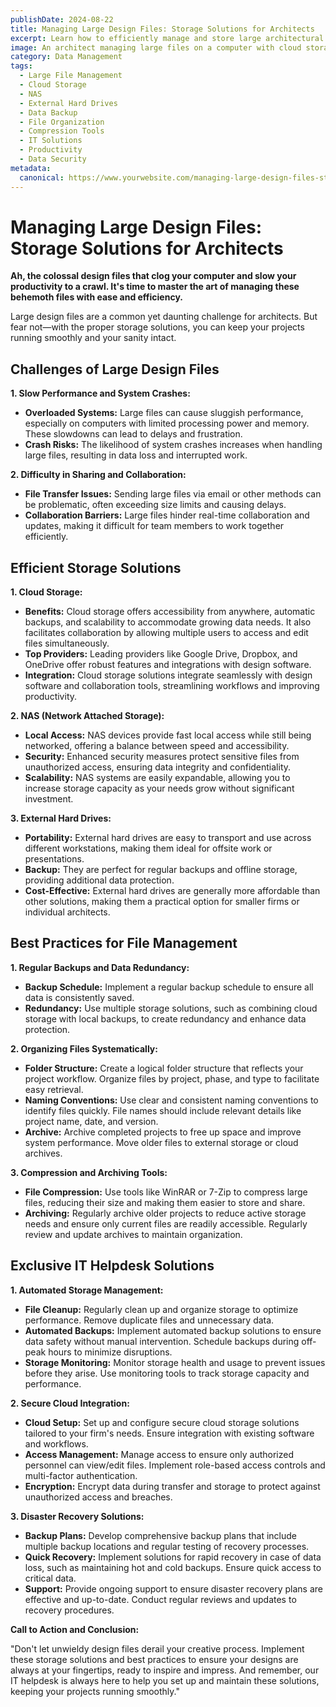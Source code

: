 ```yaml
---
publishDate: 2024-08-22  
title: Managing Large Design Files: Storage Solutions for Architects  
excerpt: Learn how to efficiently manage and store large architectural design files, keeping your projects running smoothly and securely.  
image: An architect managing large files on a computer with cloud storage icons.  
category: Data Management  
tags:
  - Large File Management
  - Cloud Storage
  - NAS
  - External Hard Drives
  - Data Backup
  - File Organization
  - Compression Tools
  - IT Solutions
  - Productivity
  - Data Security
metadata:
  canonical: https://www.yourwebsite.com/managing-large-design-files-storage-solutions-for-architects
---
```


# Managing Large Design Files: Storage Solutions for Architects

**Ah, the colossal design files that clog your computer and slow your productivity to a crawl. It's time to master the art of managing these behemoth files with ease and efficiency.**

Large design files are a common yet daunting challenge for architects. But fear not—with the proper storage solutions, you can keep your projects running smoothly and your sanity intact.

## Challenges of Large Design Files

**1. Slow Performance and System Crashes:**
- **Overloaded Systems:** Large files can cause sluggish performance, especially on computers with limited processing power and memory. These slowdowns can lead to delays and frustration.
- **Crash Risks:** The likelihood of system crashes increases when handling large files, resulting in data loss and interrupted work.

**2. Difficulty in Sharing and Collaboration:**
- **File Transfer Issues:** Sending large files via email or other methods can be problematic, often exceeding size limits and causing delays.
- **Collaboration Barriers:** Large files hinder real-time collaboration and updates, making it difficult for team members to work together efficiently.

## Efficient Storage Solutions

**1. Cloud Storage:**
- **Benefits:** Cloud storage offers accessibility from anywhere, automatic backups, and scalability to accommodate growing data needs. It also facilitates collaboration by allowing multiple users to access and edit files simultaneously.
- **Top Providers:** Leading providers like Google Drive, Dropbox, and OneDrive offer robust features and integrations with design software.
- **Integration:** Cloud storage solutions integrate seamlessly with design software and collaboration tools, streamlining workflows and improving productivity.

**2. NAS (Network Attached Storage):**
- **Local Access:** NAS devices provide fast local access while still being networked, offering a balance between speed and accessibility.
- **Security:** Enhanced security measures protect sensitive files from unauthorized access, ensuring data integrity and confidentiality.
- **Scalability:** NAS systems are easily expandable, allowing you to increase storage capacity as your needs grow without significant investment.

**3. External Hard Drives:**
- **Portability:** External hard drives are easy to transport and use across different workstations, making them ideal for offsite work or presentations.
- **Backup:** They are perfect for regular backups and offline storage, providing additional data protection.
- **Cost-Effective:** External hard drives are generally more affordable than other solutions, making them a practical option for smaller firms or individual architects.

## Best Practices for File Management

**1. Regular Backups and Data Redundancy:**
- **Backup Schedule:** Implement a regular backup schedule to ensure all data is consistently saved.
- **Redundancy:** Use multiple storage solutions, such as combining cloud storage with local backups, to create redundancy and enhance data protection.

**2. Organizing Files Systematically:**
- **Folder Structure:** Create a logical folder structure that reflects your project workflow. Organize files by project, phase, and type to facilitate easy retrieval.
- **Naming Conventions:** Use clear and consistent naming conventions to identify files quickly. File names should include relevant details like project name, date, and version.
- **Archive:** Archive completed projects to free up space and improve system performance. Move older files to external storage or cloud archives.

**3. Compression and Archiving Tools:**
- **File Compression:** Use tools like WinRAR or 7-Zip to compress large files, reducing their size and making them easier to store and share.
- **Archiving:** Regularly archive older projects to reduce active storage needs and ensure only current files are readily accessible. Regularly review and update archives to maintain organization.

## Exclusive IT Helpdesk Solutions

**1. Automated Storage Management:**
- **File Cleanup:** Regularly clean up and organize storage to optimize performance. Remove duplicate files and unnecessary data.
- **Automated Backups:** Implement automated backup solutions to ensure data safety without manual intervention. Schedule backups during off-peak hours to minimize disruptions.
- **Storage Monitoring:** Monitor storage health and usage to prevent issues before they arise. Use monitoring tools to track storage capacity and performance.

**2. Secure Cloud Integration:**
- **Cloud Setup:** Set up and configure secure cloud storage solutions tailored to your firm's needs. Ensure integration with existing software and workflows.
- **Access Management:** Manage access to ensure only authorized personnel can view/edit files. Implement role-based access controls and multi-factor authentication.
- **Encryption:** Encrypt data during transfer and storage to protect against unauthorized access and breaches.

**3. Disaster Recovery Solutions:**
- **Backup Plans:** Develop comprehensive backup plans that include multiple backup locations and regular testing of recovery processes.
- **Quick Recovery:** Implement solutions for rapid recovery in case of data loss, such as maintaining hot and cold backups. Ensure quick access to critical data.
- **Support:** Provide ongoing support to ensure disaster recovery plans are effective and up-to-date. Conduct regular reviews and updates to recovery procedures.

**Call to Action and Conclusion:**

"Don't let unwieldy design files derail your creative process. Implement these storage solutions and best practices to ensure your designs are always at your fingertips, ready to inspire and impress. And remember, our IT helpdesk is always here to help you set up and maintain these solutions, keeping your projects running smoothly."